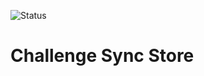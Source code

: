 ![Status](https://github.com/iundarigun/store-challenge/actions/workflows/sync-ci.yml/badge.svg)
# Challenge Sync Store

